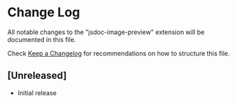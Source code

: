 # Change Log

All notable changes to the "jsdoc-image-preview" extension will be documented in this file.

Check [Keep a Changelog](http://keepachangelog.com/) for recommendations on how to structure this file.

## [Unreleased]

- Initial release